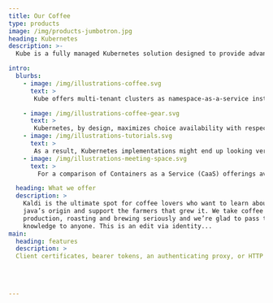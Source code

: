 ```yaml
---
title: Our Coffee
type: products
image: /img/products-jumbotron.jpg
heading: Kubernetes
description: >-
  Kube is a fully managed Kubernetes solution designed to provide advanced capabilities around cluster management and facilitate its integration with Apple-specific technologies. It is an internal distribution of Apple’s opinionated selection of Kubernetes components, extensions, and configuration that is deployed as multiple clusters in multiple regions.

intro:
  blurbs:
    - image: /img/illustrations-coffee.svg
      text: >
       Kube offers multi-tenant clusters as namespace-as-a-service instead of the more common cluster-as-a-service offered by public cloud providers, provides an additional layer of configurations, security policies, and enforcements that are specific to Apple's needs and constraints, and serves operators and service owners as its end users, instead of cluster administrators.

    - image: /img/illustrations-coffee-gear.svg
      text: >
       Kubernetes, by design, maximizes choice availability with respect to how you use it for cloud orchestration. Any Kubernetes implementation involves making choices in ways that influence other choices. Some of the crucial decisions involve understanding how to gracefully handle security requirements and enable access for the right people to the resources that they need as seamlessly as possible, while minimizing risk.
    - image: /img/illustrations-tutorials.svg
      text: >
       As a result, Kubernetes implementations might end up looking very different from each other, and the way you use Kubernetes in one organization could be quite different from how you use it in another organization. Choices that you can make versus the choices that are made for you will vary.
    - image: /img/illustrations-meeting-space.svg
      text: >
        For a comparison of Containers as a Service (CaaS) offerings available to Apple engineers from the different providers, see Kubernetes/Containers as a Service (CaaS).

  heading: What we offer
  description: >
    Kaldi is the ultimate spot for coffee lovers who want to learn about their
    java’s origin and support the farmers that grew it. We take coffee
    production, roasting and brewing seriously and we’re glad to pass that
    knowledge to anyone. This is an edit via identity...
main:
  heading: features
  description: >
  Client certificates, bearer tokens, an authenticating proxy, or HTTP basic auth to authenticate API requests through authentication plugins
  

 
   
---
```



